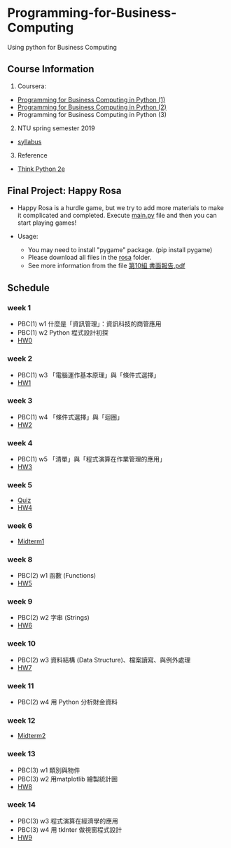 # Programming-for-Business-Computing
Using python for Business Computing

## Course Information
1. Coursera: 
- [Programming for Business Computing in Python (1)](https://www.coursera.org/learn/pbc1)
- [Programming for Business Computing in Python (2)](https://www.coursera.org/learn/pbc2)
- Programming for Business Computing in Python (3)
2. NTU spring semester 2019
- [syllabus](https://github.com/tzuhsuancheng/Programming-for-Business-Computing/blob/master/PBC107-2_syllabus190218.pdf)
3. Reference
- [Think Python 2e](https://greenteapress.com/wp/think-python-2e/)

## Final Project: Happy Rosa
- Happy Rosa is a hurdle game, but we try to add more materials to make it complicated and completed. Execute [main.py](https://github.com/tzuhsuancheng/Programming-for-Business-Computing/blob/master/final_project/rosa/main.py) file and then you can start playing games!

- Usage:
  - You may need to install "pygame" package. (pip install pygame)
  - Please download all files in the [rosa](https://github.com/tzuhsuancheng/Programming-for-Business-Computing/tree/master/final_project) folder.
  - See more information from the file [第10組 書面報告.pdf](https://github.com/tzuhsuancheng/Programming-for-Business-Computing/blob/master/final_project/%E7%AC%AC10%E7%B5%84%20%E6%9B%B8%E9%9D%A2%E5%A0%B1%E5%91%8A.pdf)

## Schedule
### week 1
- PBC(1) w1 什麼是「資訊管理」：資訊科技的商管應用
- PBC(1) w2 Python 程式設計初探
- [HW0](https://github.com/tzuhsuancheng/Programming-for-Business-Computing/tree/master/hw0)

### week 2
- PBC(1) w3 「電腦運作基本原理」與「條件式選擇」
- [HW1](https://github.com/tzuhsuancheng/Programming-for-Business-Computing/tree/master/hw1)

### week 3
- PBC(1) w4 「條件式選擇」與「迴圈」
- [HW2](https://github.com/tzuhsuancheng/Programming-for-Business-Computing/tree/master/hw2)

### week 4
- PBC(1) w5 「清單」與「程式演算在作業管理的應用」
- [HW3](https://github.com/tzuhsuancheng/Programming-for-Business-Computing/tree/master/hw3)

### week 5 
- [Quiz](https://github.com/tzuhsuancheng/Programming-for-Business-Computing/tree/master/quiz)
- [HW4](https://github.com/tzuhsuancheng/Programming-for-Business-Computing/tree/master/hw4)

### week 6
- [Midterm1](https://github.com/tzuhsuancheng/Programming-for-Business-Computing/tree/master/midterm1)

### week 8
- PBC(2) w1 函數 (Functions)
- [HW5](https://github.com/tzuhsuancheng/Programming-for-Business-Computing/tree/master/hw5)

### week 9
- PBC(2) w2 字串 (Strings)
- [HW6](https://github.com/tzuhsuancheng/Programming-for-Business-Computing/tree/master/hw6)

### week 10
- PBC(2) w3 資料結構 (Data Structure)、檔案讀寫、與例外處理
- [HW7](https://github.com/tzuhsuancheng/Programming-for-Business-Computing/tree/master/hw7)

### week 11
- PBC(2) w4 用 Python 分析財金資料

### week 12
- [Midterm2](https://github.com/tzuhsuancheng/Programming-for-Business-Computing/tree/master/midterm2)

### week 13
- PBC(3) w1 類別與物件
- PBC(3) w2 用matplotlib 繪製統計圖
- [HW8](https://github.com/tzuhsuancheng/Programming-for-Business-Computing/tree/master/hw8)

### week 14
- PBC(3) w3 程式演算在經濟學的應用
- PBC(3) w4 用 tkInter 做視窗程式設計
- [HW9](https://github.com/tzuhsuancheng/Programming-for-Business-Computing/tree/master/hw9)
